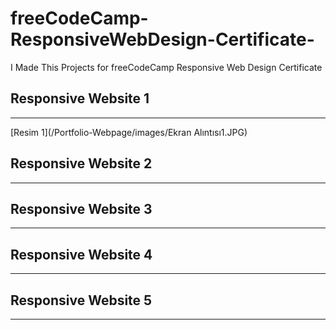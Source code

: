 # freeCodeCamp-ResponsiveWebDesign-Certificate-

I Made This Projects for freeCodeCamp Responsive Web Design Certificate

## Responsive Website 1

---

[Resim 1](/Portfolio-Webpage/images/Ekran Alıntısı1.JPG)

## Responsive Website 2

---

## Responsive Website 3

---

## Responsive Website 4

---

## Responsive Website 5

---
